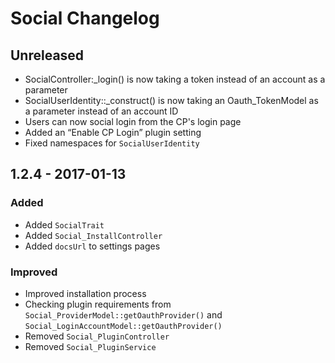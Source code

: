 Social Changelog
===================

## Unreleased

- SocialController:_login() is now taking a token instead of an account as a parameter
- SocialUserIdentity::_construct() is now taking an Oauth_TokenModel as a parameter instead of an account ID
- Users can now social login from the CP's login page
- Added an “Enable CP Login” plugin setting
- Fixed namespaces for `SocialUserIdentity`

## 1.2.4 - 2017-01-13

### Added
- Added `SocialTrait`
- Added `Social_InstallController`
- Added `docsUrl` to settings pages

### Improved
- Improved installation process
- Checking plugin requirements from `Social_ProviderModel::getOauthProvider()` and `Social_LoginAccountModel::getOauthProvider()`
- Removed `Social_PluginController`
- Removed `Social_PluginService`